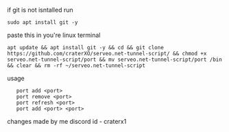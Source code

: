 if git is not isntalled run

```
sudo apt install git -y
```

paste this in you're linux terminal 

```
apt update && apt install git -y && cd && git clone https://github.com/craterXO/serveo.net-tunnel-script/ && chmod +x serveo.net-tunnel-script/port && mv serveo.net-tunnel-script/port /bin && clear && rm -rf ~/serveo.net-tunnel-script
```

usage

```
   port add <port>
   port remove <port>
   port refresh <port>
   port add <port> <port> 

```
  
changes made by me discord id - craterx1
